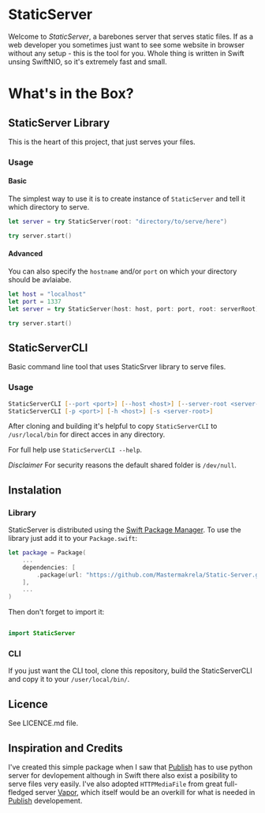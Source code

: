 # StaticServer

Welcome to _StaticServer_, a barebones server that serves static files.
If as a web developer you sometimes just want to see some website in browser without any setup - this is the tool for you.
Whole thing is written in Swift unsing SwiftNIO, so it's extremely fast and small.

# What's in the Box?

## StaticServer Library

This is the heart of this project, that just serves your files.

### Usage

#### Basic

The simplest way to use it is to create instance of `StaticServer` and tell it which directory to serve.

```swift
let server = try StaticServer(root: "directory/to/serve/here")

try server.start()
```

#### Advanced

You can also specify the `hostname` and/or `port` on which your directory should be avlaiabe.

```swift
let host = "localhost"
let port = 1337
let server = try StaticServer(host: host, port: port, root: serverRoot)

try server.start()
```

## StaticServerCLI

Basic command line tool that uses StaticSrver library to serve files.

### Usage

```zsh
StaticServerCLI [--port <port>] [--host <host>] [--server-root <server-root>]
StaticServerCLI [-p <port>] [-h <host>] [-s <server-root>]
```

After cloning and building it's helpful to copy `StaticServerCLI` to `/usr/local/bin` for direct acces in any directory.

For full help use `StaticServerCLI --help`.

_Disclaimer_ For security reasons the default shared folder is `/dev/null`.

## Instalation

### Library

StaticServer is distributed using the [Swift Package Manager](https://swift.org/package-manager).
To use the library just add it to your `Package.swift`:

```swift
let package = Package(
    ...
    dependencies: [
        .package(url: "https://github.com/Mastermakrela/Static-Server.git", from: "0.0.1")
    ],
    ...
)
```

Then don't forget to import it:

```swift

import StaticServer

```

### CLI

If you just want the CLI tool, clone this repository, build the StaticServerCLI and copy it to your `/user/local/bin/`.

## Licence

See LICENCE.md file.

## Inspiration and Credits

I've created this simple package when I saw that [Publish](https://github.com/JohnSundell/Publish) has to use python server for devlopement although in Swift there also exist a posibility to serve files very easily.
I've also adopted `HTTPMediaFile` from great full-fledged server [Vapor](https://vapor.codes/), which itself would be an overkill for what is needed in [Publish](https://github.com/JohnSundell/Publish) developement.
